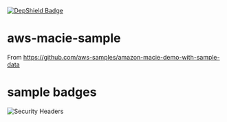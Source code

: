 [![DepShield Badge](https://depshield.sonatype.org/badges/vfchoopulsifi/serverless-angularjs-todo/depshield.svg)](https://depshield.github.io)

# aws-macie-sample
From https://github.com/aws-samples/amazon-macie-demo-with-sample-data

# sample badges

![Security Headers](https://img.shields.io/security-headers?label=app.pulsifi.me%20securityheaders&style=plastic&url=https%3A%2F%2Fapp.pulsifi.me)
